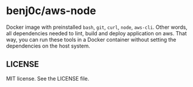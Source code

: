 benj0c/aws-node
===============================

Docker image with preinstalled `bash`, `git`, `curl`, `node`, `aws-cli`. Other words, all dependencies needed to lint, build and deploy application on aws. That way, you can run these tools in a Docker container without setting the dependencies on the host system.


LICENSE
-------

MIT license. See the LICENSE file.